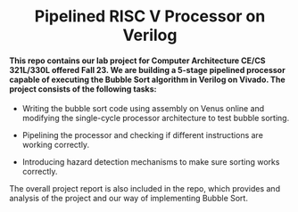 <h1 align="center">Pipelined RISC V Processor on Verilog</h1>

<h4 align="left">This repo contains our lab project for Computer Architecture CE/CS 321L/330L offered Fall 23. We are building a 5-stage pipelined processor capable of executing the Bubble Sort algorithm in Verilog on Vivado. The project consists of the following tasks:</h4>

- Writing the bubble sort code using assembly on Venus online and modifying the single-cycle processor architecture to test bubble sorting. 

- Pipelining the processor and checking if different instructions are working correctly.

- Introducing hazard detection mechanisms to make sure sorting works correctly.

The overall project report is also included in the repo, which provides and analysis of the project and our way of implementing Bubble Sort.
